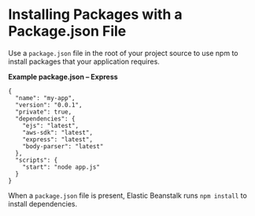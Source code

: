 # Installing Packages with a Package\.json File<a name="nodejs-platform-packagejson"></a>

Use a `package.json` file in the root of your project source to use npm to install packages that your application requires\.

**Example package\.json – Express**  

```
{
  "name": "my-app",
  "version": "0.0.1",
  "private": true,
  "dependencies": {
    "ejs": "latest",
    "aws-sdk": "latest",
    "express": "latest",
    "body-parser": "latest"
  },
  "scripts": {
    "start": "node app.js"
  }
}
```

When a `package.json` file is present, Elastic Beanstalk runs `npm install` to install dependencies\.